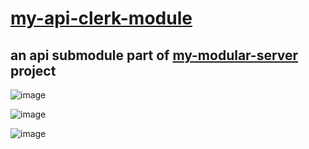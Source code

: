 # [my-api-clerk-module](https://github.com/unibreakfast/my-api-clerk-module)

## an api submodule part of [my-modular-server](https://github.com/UniBreakfast/my-modular-server) project

![image](https://github.com/user-attachments/assets/a17d2583-04cb-43bd-a074-9945ee119577)

![image](https://github.com/user-attachments/assets/bf958db2-d854-4cdb-9596-9fe54edf7ded)

![image](https://github.com/user-attachments/assets/50005446-cb65-49a5-88eb-1872e75c960b)
